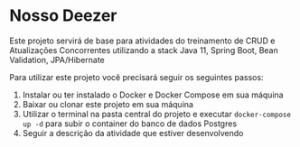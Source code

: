 # Nosso Deezer

Este projeto servirá de base para atividades do treinamento de CRUD e Atualizações Concorrentes utilizando a stack Java 11, Spring Boot, Bean Validation, JPA/Hibernate

Para utilizar este projeto você precisará seguir os seguintes passos:

1. Instalar ou ter instalado o Docker e Docker Compose em sua máquina
2. Baixar ou clonar este projeto em sua máquina
3. Utilizar o terminal na pasta central do projeto e executar `docker-compose up -d` para subir o container do banco de dados Postgres
4. Seguir a descrição da atividade que estiver desenvolvendo

